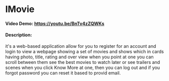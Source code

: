 # IMovie
#### Video Demo:  <https://youtu.be/BnTv4zZQWKs>
#### Description:
it's a web-based application allow for you to register for an account and login to view a webpage showing a set of movies and shows which in cards having photo, title, rating and over view when you point at one you can scroll between them see the best movies to watch later or see trailers and scenes when you click Know More at one, then you can log out and if you forgot password you can reset it based to provid email.
